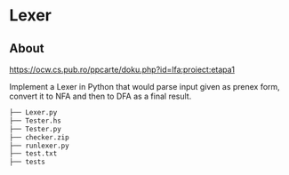 # Lexer

## About

https://ocw.cs.pub.ro/ppcarte/doku.php?id=lfa:proiect:etapa1

Implement a Lexer in Python that would parse input given as prenex form, convert it to NFA and then to DFA as a final result.

```bash
├── Lexer.py
├── Tester.hs
├── Tester.py
├── checker.zip
├── runlexer.py
├── test.txt
├── tests
```
